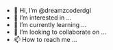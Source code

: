 - 👋 Hi, I’m @dreamzcoderdgl
- 👀 I’m interested in ...
- 🌱 I’m currently learning ...
- 💞️ I’m looking to collaborate on ...
- 📫 How to reach me ...

<!---
dreamzcoderdgl/dreamzcoderdgl is a ✨ special ✨ repository because its `README.md` (this file) appears on your GitHub profile.
You can click the Preview link to take a look at your changes.
--->
